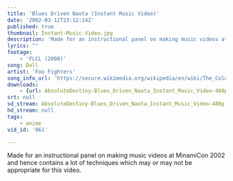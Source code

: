 ```yaml
---
title: 'Blues Driven Naota (Instant Music Video)'
date: '2002-03-12T23:12:14Z'
published: true
thumbnail: Instant-Music-Video.jpg
description: 'Made for an instructional panel on making music videos at MinamiCon 2002 and hence contains a lot of techniques which may or may not be appropriate for this video.'
lyrics: ""
footage:
    - 'FLCL (2000)'
song: Doll
artist: 'Foo Fighters'
song_info_url: 'https://secure.wikimedia.org/wikipedia/en/wiki/The_Colour_and_the_Shape'
downloads:
    - {url: AbsoluteDestiny-Blues_Driven_Naota_Instant_Music_Video-480p.m4v, width: 640, height: 480, mimetype: video/mp4}
srt: null
sd_stream: AbsoluteDestiny-Blues_Driven_Naota_Instant_Music_Video-480p.m4v
hd_stream: null
tags:
    - anime
vid_id: '061'

---
```

Made for an instructional panel on making music videos at MinamiCon 2002 and hence contains a lot of techniques which may or may not be appropriate for this video.